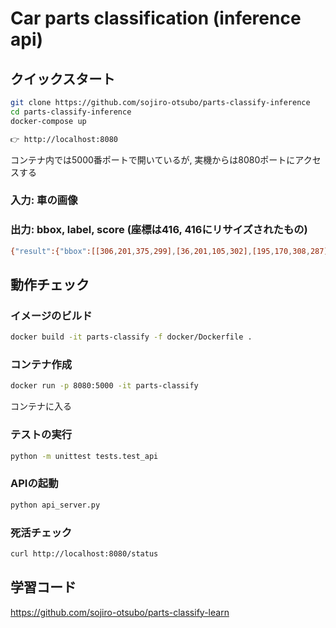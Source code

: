 # Car parts classification (inference api)

## クイックスタート
```bash
git clone https://github.com/sojiro-otsubo/parts-classify-inference
cd parts-classify-inference
docker-compose up

👉 http://localhost:8080
```
コンテナ内では5000番ポートで開いているが, 実機からは8080ポートにアクセスする

### 入力: 車の画像
### 出力: bbox, label, score (座標は416, 416にリサイズされたもの)
```bash
{"result":{"bbox":[[306,201,375,299],[36,201,105,302],[195,170,308,287],[394,158,412,198],[344,112,385,175],[10,191,43,231],[118,169,247,290],[118,171,242,283]],"label":[2,2,5,4,0,0,5,6],"score":[0.95,0.938,0.468,0.457,0.426,0.407,0.366,0.274]},"status":"ok"}
```

## 動作チェック
### イメージのビルド
```bash
docker build -it parts-classify -f docker/Dockerfile .
```
### コンテナ作成
```bash
docker run -p 8080:5000 -it parts-classify
```
コンテナに入る
### テストの実行
```bash
python -m unittest tests.test_api
```
### APIの起動
```bash
python api_server.py
```
### 死活チェック
```bash
curl http://localhost:8080/status
```

## 学習コード
https://github.com/sojiro-otsubo/parts-classify-learn